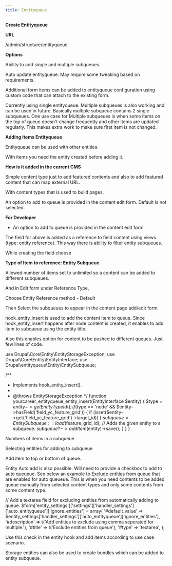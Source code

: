 ```yaml
---
title: Entityqueue
---
```


**Create Entityqueue**

**URL**

/admin/structure/entityqueue

**Options**

Ability to add single and multiple subqueues. 

Auto update entityqueue. May require some tweaking based on requirements.

Additional form items can be added to entityqueue configuration using custom code that can attach to the existing form.

Currently using single entityqueue. Multiple subqueues is also working and can be used in future. Basically multiple subqueue contains 2 single subqueues. 
One use case for Multiple subqueues  is when some items on the top of queue doesn't change frequently and other items are updated regularly. This makes extra work to make sure first item is not changed.

**Adding Items Entityqueue**

Entityqueue can be used with other entities. 

With items you need the entity created before adding it.

**How is it added in the current CMS**

Simple content type just to add featured contents and also to add featured content that can map external URL.

With content types that is used to build pages.

An option to add to queue is provided in the content edit form. Default is not selected.

**For Developer**

* An option to add to queue is provided in the content edit form

The field for above is added as a reference to field content using views (type: entity reference). This way there is ability to filter entity subqueues.

While creating the field choose 

**Type of Item to reference: Entity Subqueue**

Allowed number of items set to unlimited so a content can be added to different subqueues.

And in Edit form under Reference Type, 

Choose Entity Reference method - Default

Then Select the subqueues to appear in the content page add/edit form.

hook_entity_insert is used to add the content item to queue. Since hook_entity_insert happens after node content is created, it enables to add item to subqueue using the entity title.

Also this enables option for content to be pushed to different queues. Just few lines of code.

use Drupal\Core\Entity\EntityStorageException;
use Drupal\Core\Entity\EntityInterface;
use Drupal\entityqueue\Entity\EntitySubqueue;

/**
 * Implements hook_entity_insert().
 *
 * @throws EntityStorageException
 */
function yourcareer_entityqueue_entity_insert(EntityInterface $entity) {
  $type = $entity->getEntityTypeId();
  if($type == 'node' && $entity->hasField('field_yc_feature_grid')) {
    if (isset($entity->get('field_yc_feature_grid')->target_id)) {
      $subqueue = EntitySubqueue::load($feature_grid_id);
      // Adds the given entity to a subqueue.
      $subqueue?->addItem($entity)->save();
    }
  }
}

Numbers of items in a subqueue

Selecting entities for adding to subqueue

Add item to top or bottom of queue.

Entity Auto add is also possible. Will need to provide a checkbox to add to auto queueue. See below an example to Exclude entities from queue that are enabled for auto queueue. This is when you need contents to be added queue manually from selected content types and only some contents from some content type.

  // Add a textarea field for excluding entities from automatically adding to queue.
    $form['entity_settings']['settings']['handler_settings']['auto_entityqueue']['ignore_entities'] = array(
      '#default_value' => $entity_settings['handler_settings']['auto_entityqueue']['ignore_entities'],
      '#description' => t('Add entities to exclude using comma seperated for multiple.'),
      '#title' => t('Exclude entities from queue'),
      '#type' => 'textarea',
    );
    
  Use this check in the entity hook and add items according to use case scenario.
  
  Storage entities can also be used to create bundles which can be added to entity subqueue.
